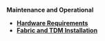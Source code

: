 <strong>Maintenance and Operational<strong>

<ul>      
<li>
<a href="/articles/98_maintenance_and_operational/Hardware/README.md">Hardware Requirements</a></li>
<li>  
<a href="/articles/98_maintenance_and_operational/Installations/README.md">Fabric and TDM Installation</a></li>
</ul>


